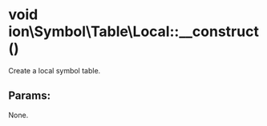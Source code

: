 # void ion\Symbol\Table\Local::__construct()

Create a local symbol table.






## Params:

None.

